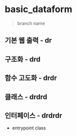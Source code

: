 # basic_dataform

> branch name

## 기본 웹 출력 - dr

## 구조화 - drd

## 함수 고도화 - drdr

## 클래스 - drdrd

## 인터페이스 - drdrdr

- entrypoint class
